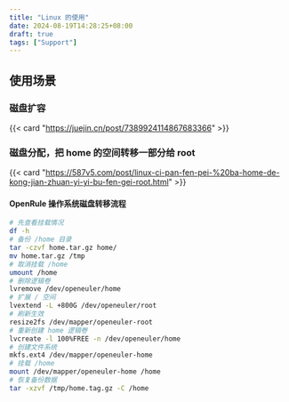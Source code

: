 ```yaml
---
title: "Linux 的使用"
date: 2024-08-19T14:28:25+08:00
draft: true
tags: ["Support"]
---
```


## 使用场景

### 磁盘扩容

{{< card "https://juejin.cn/post/7389924114867683366" >}}

### 磁盘分配，把 home 的空间转移一部分给 root

{{< card "https://587v5.com/post/linux-ci-pan-fen-pei-%20ba-home-de-kong-jian-zhuan-yi-yi-bu-fen-gei-root.html" >}}

#### OpenRule 操作系统磁盘转移流程

```bash
# 先查看挂载情况
df -h
# 备份 /home 目录
tar -czvf home.tar.gz home/
mv home.tar.gz /tmp
# 取消挂载 /home
umount /home
# 删除逻辑卷
lvremove /dev/openeuler/home
# 扩展 / 空间
lvextend -L +800G /dev/openeuler/root
# 刷新生效
resize2fs /dev/mapper/openeuler-root
# 重新创建 home 逻辑卷
lvcreate -l 100%FREE -n /dev/openeuler/home
# 创建文件系统
mkfs.ext4 /dev/mapper/openeuler-home
# 挂载 /home
mount /dev/mapper/openeuler-home /home
# 恢复备份数据
tar -xzvf /tmp/home.tag.gz -C /home
```


